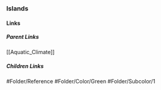 ### Islands
#### Links
##### Parent Links
[[Aquatic_Climate]]
##### Children Links
#Folder/Reference
#Folder/Color/Green
#Folder/Subcolor/1
